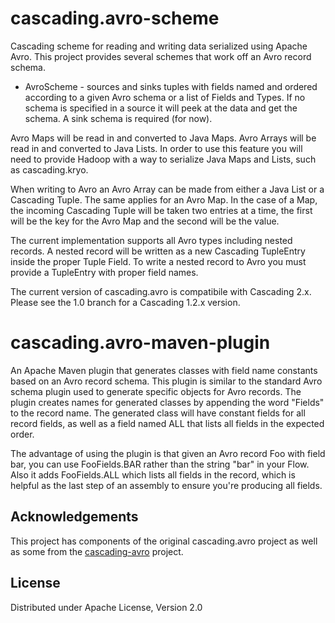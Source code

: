 # cascading.avro-scheme

Cascading scheme for reading and writing data serialized using Apache Avro. This project provides several
schemes that work off an Avro record schema.

- AvroScheme - sources and sinks tuples with fields named and ordered according to a given Avro schema or a list of Fields and Types. If no schema is specified in a source it will peek at the data and get the schema. A sink schema is required (for now). 

Avro Maps will be read in and converted to Java Maps. Avro Arrays will be read in and converted to Java Lists. In order to use this feature you will need to provide Hadoop with a way to serialize Java Maps and Lists, such as cascading.kryo. 

When writing to Avro an Avro Array can be made from either a Java List or a Cascading Tuple. The same applies for an Avro Map. In the case of a Map, the incoming Cascading Tuple will be taken two entries at a time, the first will be the key for the Avro Map and the second will be the value. 

The current implementation supports all Avro types including nested records. A nested record will be written as a new Cascading TupleEntry inside the proper Tuple Field. To write a nested record to Avro you must provide a TupleEntry with proper field names. 

The current version of cascading.avro is compatibile with Cascading 2.x. Please see the 1.0 branch for a Cascading 1.2.x version. 

# cascading.avro-maven-plugin

An Apache Maven plugin that generates classes with field name constants based on an Avro record schema. This plugin
is similar to the standard Avro schema plugin used to generate specific objects for Avro records. The plugin creates
names for generated classes by appending the word "Fields" to the record name. The generated class will have constant fields
for all record fields, as well as a field named ALL that lists all fields in the expected order.

The advantage of using the plugin is that given an Avro record Foo with field bar, you can use FooFields.BAR rather than 
the string "bar" in your Flow. Also it adds FooFields.ALL which lists all fields in the record, which is helpful as the
last step of an assembly to ensure you're producing all fields.


## Acknowledgements
This project has components of the original cascading.avro project as well as some from the [cascading-avro](https://github.com/MaxPoint/cascading-avro) project. 

## License

Distributed under Apache License, Version 2.0
